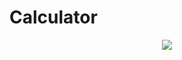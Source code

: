 # Calculator

<p align="center">
  <img src="![Simulator Screenshot - iPhone 14 Pro - 2023-07-17 at 20 26 51](https://github.com/jingni1115/Calculator/assets/105254025/99c7d517-ba60-41e2-9b74-6e468e5c624e)">
</p>
